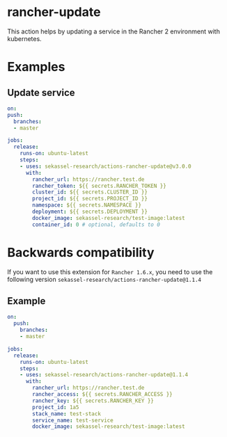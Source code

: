 # rancher-update

This action helps by updating a service in the Rancher 2 environment with kubernetes. 

# Examples

## Update service

```yaml
on:
push:
  branches:
  - master

jobs:
  release:
    runs-on: ubuntu-latest
    steps:
    - uses: sekassel-research/actions-rancher-update@v3.0.0
      with:
        rancher_url: https://rancher.test.de
        rancher_token: ${{ secrets.RANCHER_TOKEN }}
        cluster_id: ${{ secrets.CLUSTER_ID }}
        project_id: ${{ secrets.PROJECT_ID }}
        namespace: ${{ secrets.NAMESPACE }}
        deployment: ${{ secrets.DEPLOYMENT }}
        docker_image: sekassel-research/test-image:latest
        container_id: 0 # optional, defaults to 0
```

# Backwards compatibility

If you want to use this extension for `Rancher 1.6.x`, you need to use the following version `sekassel-research/actions-rancher-update@1.1.4`

## Example

```yaml
on:
  push:
    branches:
    - master

jobs:
  release:
    runs-on: ubuntu-latest
    steps:
    - uses: sekassel-research/actions-rancher-update@1.1.4
      with:
        rancher_url: https://rancher.test.de
        rancher_access: ${{ secrets.RANCHER_ACCESS }}
        rancher_key: ${{ secrets.RANCHER_KEY }}
        project_id: 1a5
        stack_name: test-stack
        service_name: test-service
        docker_image: sekassel-research/test-image:latest
```
